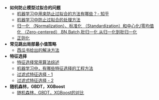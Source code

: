 - **如何防止模型过拟合的问题**
    + [机器学习中用来防止过拟合的方法有哪些？- 知乎](https://www.zhihu.com/question/59201590)
    + [机器学习中防止过拟合的处理方法](https://blog.csdn.net/heyongluoyao8/article/details/49429629)
    + [归一化 （Normalization）、标准化 （Standardization）和中心化/零均值化 （Zero-centered）,BN,Batch,批归一化,从归一化到批归一化](https://blog.csdn.net/qq_35290785/article/details/89322289)
    + [正则化](https://www.cnblogs.com/maybe2030/p/9231231.html#_label5)
- **常见跳出局部最小值策略**
    + [西瓜书给出的解决方法](https://blog.csdn.net/Touch_Dream/article/details/70142482)
- **特征选择**
    + [特征选择常用算法综述](https://www.cnblogs.com/heaad/archive/2011/01/02/1924088.html)
    + [机器学习中，有哪些特征选择的工程方法](https://www.zhihu.com/question/28641663/answer/41653367)
    + [过滤式特征选择 - 1](https://www.cnblogs.com/wanglei5205/p/8973680.html)
    + [过滤式特征选择 - 2](https://blog.csdn.net/weixin_43378396/article/details/90649064)
- **随机森林，GBDT，XGBoost**
    + [随机森林，GBDT，XGBoost的对比](https://blog.csdn.net/yingfengfeixiang/article/details/80210145)
